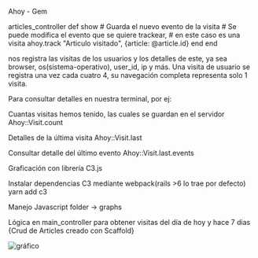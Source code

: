 Ahoy - Gem

articles_controller
  def show
    # Guarda el nuevo evento de la visita
    # Se puede modifica el evento que se quiere trackear,
    # en este caso es una visita
    ahoy.track "Articulo visitado", {article: @article.id}
  end
end

nos registra las visitas de los usuarios y los detalles de este, ya sea browser, os(sistema-operativo), user_id, ip y más.
Una visita de usuario se registra una vez cada cuatro 4, su navegación completa representa solo 1 visita.

Para consultar detalles en nuestra terminal, por ej:

Cuantas visitas hemos tenido, las cuales se guardan en el servidor
Ahoy::Visit.count

Detalles de la última visita
Ahoy::Visit.last

Consultar detalle del último evento
Ahoy::Visit.last.events

Graficación con librería C3.js

Instalar dependencias C3 medíante webpack(rails >6 lo trae por defecto)
yarn add c3

Manejo
Javascript folder -> graphs

Lógica en main_controller para obtener visitas del día de hoy y hace 7 dias
{Crud de Articles creado con Scaffold}

![gráfico](https://user-images.githubusercontent.com/79098599/156125095-478291e2-da3e-4f26-a8c8-608a629644fd.png)

